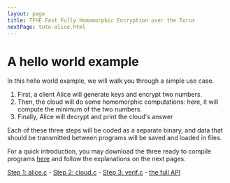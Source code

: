```yaml
---
layout: page
title: TFHE Fast Fully Homomorphic Encryption over the Torus
nextPage: tuto-alice.html
---
```


# A hello world example

In this hello world example, we will walk you through a simple use case.
1. First, a client Alice will generate keys and encrypt two numbers.
2. Then, the cloud will do some homomorphic computations: here, it will
   compute the minimum of the two numbers.
3. Finally, Alice will decrypt and print the cloud's answer

Each of these three steps will be coded as a separate binary, and data that
should be transmitted between programs will be saved and loaded in files.

For a quick introduction, you may download the three ready to compile
programs [here](assets/data/samples.tar.gz) and follow the explanations on
the next pages.

[Step 1: alice.c](tuto-alice.html) - 
[Step 2: cloud.c](tuto-cloud.html) - 
[Step 3: verif.c](tuto-verif.html) - 
[the full API](gate-bootstrapping-api.html) 

